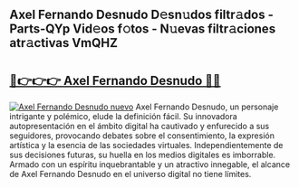 ## Axel Fernando Desnudo D𝚎sn𝚞dos filtr𝚊dos - Parts-QYp Vid𝚎os f𝚘tos - N𝚞evas filtr𝚊ciones atr𝚊ctivas VmQHZ

# <h2><a href="http://mbamds.tromn.icu/?c=Axel+Fernando+Desnudo">🔗👉👉👉 Axel Fernando Desnudo 🔗🔗</a></h2>

[![Axel Fernando Desnudo nuevo](https://i.imgur.com/pEAQMta.gif)](http://mbamds.tromn.icu/?c=Axel+Fernando+Desnudo)
Axel Fernando Desnudo, un personaje intrigante y polémico, elude la definición fácil. Su innovadora autopresentación en el ámbito digital ha cautivado y enfurecido a sus seguidores, provocando debates sobre el consentimiento, la expresión artística y la esencia de las sociedades virtuales. Independientemente de sus decisiones futuras, su huella en los medios digitales es imborrable. Armado con un espíritu inquebrantable y un atractivo innegable, el alcance de Axel Fernando Desnudo en el universo digital no tiene límites.
